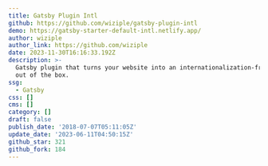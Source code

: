 ```yaml
---
title: Gatsby Plugin Intl
github: https://github.com/wiziple/gatsby-plugin-intl
demo: https://gatsby-starter-default-intl.netlify.app/
author: wiziple
author_link: https://github.com/wiziple
date: 2023-11-30T16:16:33.192Z
description: >-
  Gatsby plugin that turns your website into an internationalization-framework
  out of the box.
ssg:
  - Gatsby
css: []
cms: []
category: []
draft: false
publish_date: '2018-07-07T05:11:05Z'
update_date: '2023-06-11T04:50:15Z'
github_star: 321
github_fork: 184
---
```

